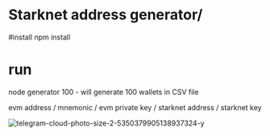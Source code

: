 # Starknet address generator/

#install
npm install

# run
node generator 100 - will generate 100 wallets in CSV file


evm address / mnemonic / evm private key / starknet address / starknet key

![telegram-cloud-photo-size-2-5350379905138937324-y](https://github.com/munris-vlad/starknet-address-generator/assets/3458203/61f94a63-d607-45b7-9b4c-f9ea22b611f0)

